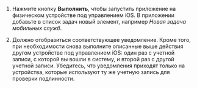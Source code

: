 
1. Нажмите кнопку **Выполнить**, чтобы запустить приложение на физическом устройстве под управлением iOS. В приложении добавьте в список задач новый элемент, например _Новая задача мобильных служб_.

2. Должно отобразиться соответствующее уведомление. Кроме того, при необходимости снова выполните описанные выше действия другом устройстве под управлением iOS: один раз с учетной записи, с которой вы вошли в систему, и второй раз с другой учетной записи. Убедитесь, что уведомления приходят только на устройства, которые используют ту же учетную запись для проверки подлинности.

<!---HONumber=July15_HO4-->